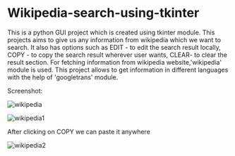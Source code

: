# Wikipedia-search-using-tkinter

This is a python GUI project which is created using tkinter module. This projects aims to give us any information from wikipedia which we want to search. It also has options such as EDIT - to edit the search result locally, COPY - to copy the search result wherever user wants, CLEAR- to clear the result section. For fetching information from wikipedia website,'wikipedia' module is used. This project allows to get information in different languages with the help of 'googletrans' module.

Screenshot:


![wikipedia](https://github.com/Shreya-Chinchane/Wikipedia-search-using-tkinter/assets/53463113/ad05e84f-5ced-4ee7-9dcc-4efd122e0c7f)


![wikipedia1](https://github.com/Shreya-Chinchane/Wikipedia-search-using-tkinter/assets/53463113/1cd20542-9881-4b46-b6ba-f6746c9d7cbb)

After clicking on COPY we can paste it anywhere

![wikipedia2](https://github.com/Shreya-Chinchane/Wikipedia-search-using-tkinter/assets/53463113/570cd986-398b-4998-9a31-cef397aa00be)
